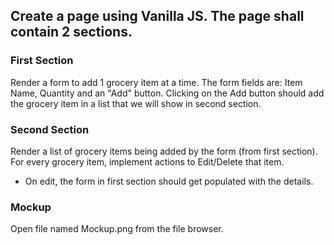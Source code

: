 ## Create a page using Vanilla JS. The page shall contain 2 sections.

### First Section

Render a form to add 1 grocery item at a time.
The form fields are: Item Name, Quantity and an "Add" button.
Clicking on the Add button should add the grocery item in a list that we will show in second section.

### Second Section

Render a list of grocery items being added by the form (from first section).
For every grocery item, implement actions to Edit/Delete that item.

- On edit, the form in first section should get populated with the details.

### Mockup

Open file named Mockup.png from the file browser.
